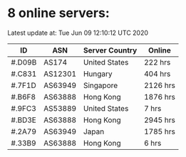 # 8 online servers:

Latest update at: Tue Jun 09 12:10:12 UTC 2020

| ID | ASN | Server Country | Online |
| -- | --- | -------------- | ------ |
| #.D09B | AS174 | United States | 222 hrs |
| #.C831 | AS12301 | Hungary | 404 hrs |
| #.7F1D | AS63949 | Singapore | 2126 hrs |
| #.B6F8 | AS63888 | Hong Kong | 1876 hrs |
| #.9FC3 | AS53889 | United States | 7 hrs |
| #.BD3E | AS63888 | Hong Kong | 2945 hrs |
| #.2A79 | AS63949 | Japan | 1785 hrs |
| #.33B9 | AS63888 | Hong Kong | 6 hrs |

